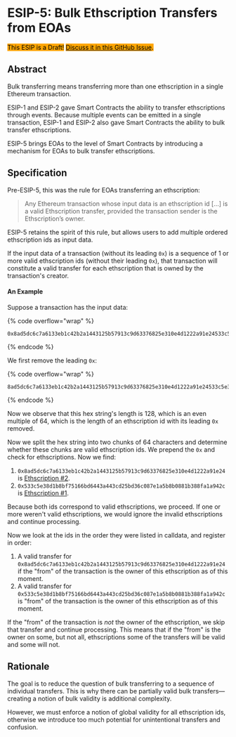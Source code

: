 # ESIP-5: Bulk Ethscription Transfers from EOAs

<mark style="background-color:orange;">This ESIP is a Draft!</mark> [<mark style="background-color:orange;">Discuss it in this GitHub Issue</mark>](https://github.com/ethscriptions-protocol/ESIPs/issues/9)<mark style="background-color:orange;">.</mark>

## Abstract

Bulk transferring means transferring more than one ethscription in a single Ethereum transaction.

ESIP-1 and ESIP-2 gave Smart Contracts the ability to transfer ethscriptions through events. Because multiple events can be emitted in a single transaction, ESIP-1 and ESIP-2 also gave Smart Contracts the ability to bulk transfer ethscriptions.

ESIP-5 brings EOAs to the level of Smart Contracts by introducing a mechanism for EOAs to bulk transfer ethscriptions.

## Specification

Pre-ESIP-5, this was the rule for EOAs transferring an ethscription:

> Any Ethereum transaction whose input data is an ethscription id \[...] is a valid Ethscription transfer, provided the transaction sender is the Ethscription’s owner.

ESIP-5 retains the spirit of this rule, but allows users to add multiple ordered ethscription ids as input data.

If the input data of a transaction (without its leading `0x`) is a sequence of 1 or more valid ethscription ids (without their leading `0x`), that transaction will constitute a valid transfer for each ethscription that is owned by the transaction's creator.

#### An Example

Suppose a transaction has the input data:

{% code overflow="wrap" %}
```
0x8ad5dc6c7a6133eb1c42b2a1443125b57913c9d63376825e310e4d1222a91e24533c5e38d1b8bf75166bd6443a443cd25bd36c087e1a5b8b0881b388fa1a942c
```
{% endcode %}

We first remove the leading `0x`:

{% code overflow="wrap" %}
```
8ad5dc6c7a6133eb1c42b2a1443125b57913c9d63376825e310e4d1222a91e24533c5e38d1b8bf75166bd6443a443cd25bd36c087e1a5b8b0881b388fa1a942c
```
{% endcode %}

Now we observe that this hex string's length is 128, which is an even multiple of 64, which is the length of an ethscription id with its leading `0x` removed.

Now we split the hex string into two chunks of 64 characters and determine whether these chunks are valid ethscription ids. We prepend the `0x` and check for ethscriptions. Now we find:

1. `0x8ad5dc6c7a6133eb1c42b2a1443125b57913c9d63376825e310e4d1222a91e24` is [Ethscription #2](https://ethscriptions.com/ethscriptions/0x8ad5dc6c7a6133eb1c42b2a1443125b57913c9d63376825e310e4d1222a91e24).
2. `0x533c5e38d1b8bf75166bd6443a443cd25bd36c087e1a5b8b0881b388fa1a942c` is [Ethscription #1](https://ethscriptions.com/ethscriptions/0x533c5e38d1b8bf75166bd6443a443cd25bd36c087e1a5b8b0881b388fa1a942c).

Because both ids correspond to valid ethscriptions, we proceed. If one or more weren't valid ethscriptions, we would ignore the invalid ethscriptions and continue processing.

Now we look at the ids in the order they were listed in calldata, and register in order:

1. A valid transfer for `0x8ad5dc6c7a6133eb1c42b2a1443125b57913c9d63376825e310e4d1222a91e24` if the "from" of the transaction is the owner of this ethscription as of this moment.
2. A valid transfer for `0x533c5e38d1b8bf75166bd6443a443cd25bd36c087e1a5b8b0881b388fa1a942c` is "from" of the transaction is the owner of this ethscription as of this moment.

If the "from" of the transaction is _not_ the owner of the ethscription, we skip that transfer and continue processing. This means that if the "from" is the owner on some, but not all, ethscriptions some of the transfers will be valid and some will not.

## Rationale

The goal is to reduce the question of bulk transferring to a sequence of individual transfers. This is why there can be partially valid bulk transfers—creating a notion of bulk validity is additional complexity.

However, we must enforce a notion of global validity for all ethscription ids, otherwise we introduce too much potential for unintentional transfers and confusion.

